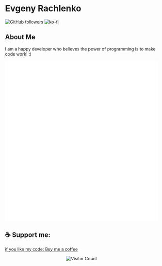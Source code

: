# Evgeny Rachlenko

[![GitHub followers](https://img.shields.io/github/followers/rachlenko?label=Follow&style=social)](https://github.com/rachlenko/)
[![ko-fi](https://img.shields.io/badge/Support%20Me-Ko--fi-orange)](https://ko-fi.com/evgenyrachlenko)

## About Me
I am a happy developer who believes the power of programming is to make code work! :)

![Metrics](/github-metrics.svg) 

## ☕ Support me: 
[if you like my code: Buy me a coffee ](https://ko-fi.com/evgenyrachlenko)

<!-- GitHub stats commented out for now
<img align="right" src="https://github-readme-stats.vercel.app/api?username=rachlenko&show_icons=true&theme=radical" />
-->

<p align="center">
  <img src="https://profile-counter.glitch.me/rachlenko/count.svg" alt="Visitor Count" />
</p>
